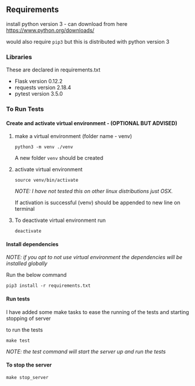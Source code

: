 
## Requirements
install python version 3 - can download from here https://www.python.org/downloads/

would also require `pip3` but this is distributed with python version 3

### Libraries

These are declared in requirements.txt

+ Flask version 0.12.2
+ requests version 2.18.4
+ pytest version 3.5.0

### To Run Tests

#### Create and activate virtual environment - (OPTIONAL BUT ADVISED)
1. make a virtual environment (folder name - venv)
    ```
    python3 -m venv ./venv
    ```

    A new folder ```venv``` should be created

2. activate virtual environment
    ```
    source venv/bin/activate
    ```
    *NOTE: I have not tested this on other linux distributions just OSX.*

    If activation is successful (venv) should be appended to new line on terminal

3. To deactivate virtual environment run
    ```
    deactivate
    ```

#### Install dependencies
*NOTE: if you opt to not use virtual environment the dependencies will be installed globally*

Run the below command
```
pip3 install -r requirements.txt
```


#### Run tests
I have added some make tasks to ease the running of the tests and starting stopping of server

to run the tests
```
make test
```

*NOTE: the test command will start the server up and run the tests*

#### To stop the server
```
make stop_server
```


